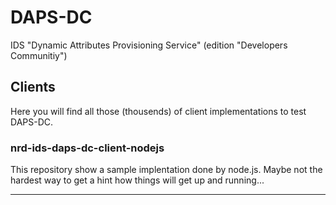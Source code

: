 # DAPS-DC

IDS "Dynamic Attributes Provisioning Service" (edition "Developers Communitiy")

## Clients

Here you will find all those (thousends) of client implementations to test DAPS-DC.

### nrd-ids-daps-dc-client-nodejs

This repository show a sample implentation done by node.js. Maybe not the hardest way to get a hint how things will get up and running...

---

